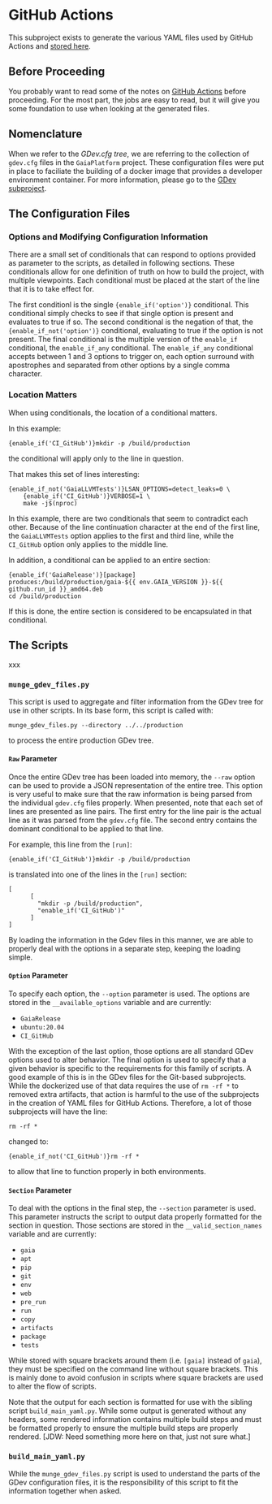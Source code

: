 # GitHub Actions

This subproject exists to generate the various YAML files used by GitHub Actions and [stored here](https://github.com/gaia-platform/gha/blob/master/.github/workflows/README.md).

## Before Proceeding

You probably want to read some of the notes on [GitHub Actions](https://docs.github.com/en/actions) before proceeding.
For the most part, the jobs are easy to read, but it will give you some foundation to use when looking at the generated files.


## Nomenclature

When we refer to the *GDev.cfg tree*, we are referring to the collection of `gdev.cfg` files in the `GaiaPlatform` project.
These configuration files were put in place to faciliate the building of a docker image that provides a developer environment container.
For more information, please go to the [GDev subproject](https://github.com/gaia-platform/gha/blob/master/dev_tools/gdev/README.md).

## The Configuration Files

### Options and Modifying Configuration Information

There are a small set of conditionals that can respond to options provided as parameter to the scripts, as detailed in following sections.
These conditionals allow for one definition of truth on how to build the project, with multiple viewpoints.
Each conditional must be placed at the start of the line that it is to take effect for.

The first conditionl is the single `{enable_if('option')}` conditional.
This conditional simply checks to see if that single option is present and evaluates to true if so.
The second conditional is the negation of that, the `{enable_if_not('option')}` conditional, evaluating to true if the option is not present.
The final conditional is the multiple version of the `enable_if` conditional, the `enable_if_any` conditional.
The `enable_if_any` conditional accepts between 1 and 3 options to trigger on, each option surround with apostrophes and separated from other options by a single comma character.

### Location Matters

When using conditionals, the location of a conditional matters.

In this example:

```
{enable_if('CI_GitHub')}mkdir -p /build/production
```

the conditional will apply only to the line in question.

That makes this set of lines interesting:

```
{enable_if_not('GaiaLLVMTests')}LSAN_OPTIONS=detect_leaks=0 \
    {enable_if('CI_GitHub')}VERBOSE=1 \
    make -j$(nproc)
```

In this example, there are two conditionals that seem to contradict each other.
Because of the line continuation character at the end of the first line, the `GaiaLLVMTests` option applies to the first and third line, while the `CI_GitHub` option only applies to the middle line.

In addition, a conditional can be applied to an entire section:

```
{enable_if('GaiaRelease')}[package]
produces:/build/production/gaia-${{ env.GAIA_VERSION }}-${{ github.run_id }}_amd64.deb
cd /build/production
```

If this is done, the entire section is considered to be encapsulated in that conditional.

## The Scripts

xxx

### `munge_gdev_files.py`

This script is used to aggregate and filter information from the GDev tree for use in other scripts.
In its base form, this script is called with:

```
munge_gdev_files.py --directory ../../production
```

to process the entire production GDev tree.

#### `Raw` Parameter

Once the entire GDev tree has been loaded into memory, the `--raw` option can be used to provide a JSON representation of the entire tree.
This option is very useful to make sure that the raw information is being parsed from the individual `gdev.cfg` files properly.
When presented, note that each set of lines are presented as line pairs.
The first entry for the line pair is the actual line as it was parsed from the `gdev.cfg` file.
The second entry contains the dominant conditional to be applied to that line.

For example, this line from the `[run]`:

```
{enable_if('CI_GitHub')}mkdir -p /build/production
```

is translated into one of the lines in the `[run]` section:

```
[
      [
        "mkdir -p /build/production",
        "enable_if('CI_GitHub')"
      ]
]
```

By loading the information in the Gdev files in this manner, we are able to properly deal with the options in a separate step, keeping the loading simple.

#### `Option` Parameter

To specify each option, the `--option` parameter is used.
The options are stored in the `__available_options` variable and are currently:

- `GaiaRelease`
- `ubuntu:20.04`
- `CI_GitHub`

With the exception of the last option, those options are all standard GDev options used to alter behavior.
The final option is used to specify that a given behavior is specific to the requirements for this family of scripts.
A good example of this is in the GDev files for the Git-based subprojects.
While the dockerized use of that data requires the use of `rm -rf *` to removed extra artifacts, that action is harmful to the use of the subprojects in the creation of YAML files for GitHub Actions.
Therefore, a lot of those subprojects will have the line:

```
rm -rf *
```

changed to:

```
{enable_if_not('CI_GitHub')}rm -rf *
```

to allow that line to function properly in both environments.

#### `Section` Parameter

To deal with the options in the final step, the `--section` parameter is used.
This parameter instructs the script to output data properly formatted for the section in question.
Those sections are stored in the `__valid_section_names` variable and are currently:

- `gaia`
- `apt`
- `pip`
- `git`
- `env`
- `web`
- `pre_run`
- `run`
- `copy`
- `artifacts`
- `package`
- `tests`

While stored with square brackets around them (i.e. `[gaia]` instead of `gaia`), they must be specified on the command line without square brackets.
This is mainly done to avoid confusion in scripts where square brackets are used to alter the flow of scripts.

Note that the output for each section is formatted for use with the sibling script `build_main_yaml.py`.
While some output is generated without any headers, some rendered information contains multiple build steps and must be formatted properly to ensure the multiple build steps are properly rendered.
[JDW: Need something more here on that, just not sure what.]

### `build_main_yaml.py`

While the `munge_gdev_files.py` script is used to understand the parts of the GDev configuration files, it is the responsibility of this script to fit the information together when asked.

